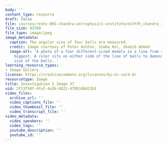 ```yaml
---
body: ''
content_type: resource
draft: false
file: courses/reshs-001-chandra-astrophysics-institute/mithfh_chandra_inv1_sm_ang.jpg
file_size: 93760
file_type: image/jpeg
image_metadata:
  caption: The angular size of four balls are measured.
  credit: Image courtesy of Peter Ashton, Simba Kol, Shakib Ahmed
  image-alt: 'A photo of a four different-sized models in a line from smallest to
    biggest. A ruler sits on either side of the line of balls to demonstrate the angular
    size of the balls. '
learning_resource_types:
- Image Gallery
license: https://creativecommons.org/licenses/by-nc-sa/4.0/
resourcetype: Image
title: Investigation 1 Image 37
uid: 2f13f50f-4faf-4a3b-8822-47053d9d23b3
video_files:
  archive_url: ''
  video_captions_file: ''
  video_thumbnail_file: ''
  video_transcript_file: ''
video_metadata:
  video_speakers: ''
  video_tags: ''
  youtube_description: ''
  youtube_id: ''
---
```

